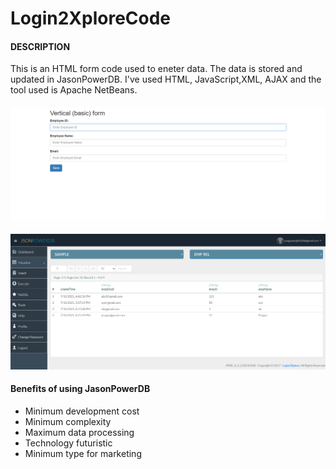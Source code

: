 # Login2XploreCode

#### DESCRIPTION
This is an HTML form code used to eneter data. The data is stored and updated in JasonPowerDB. I've used HTML, JavaScript,XML, AJAX and the tool used is Apache NetBeans.

#### ![Image of Form Website](s2.png)
#### ![Image from JasonPowerDB](s1.png)

#### Benefits of using JasonPowerDB
* Minimum development cost
* Minimum complexity
* Maximum data processing 
* Technology futuristic 
* Minimum type for marketing




